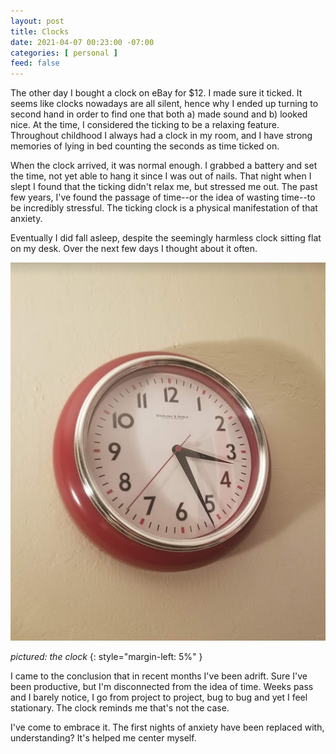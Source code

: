 ```yaml
---
layout: post
title: Clocks
date: 2021-04-07 00:23:00 -07:00
categories: [ personal ]
feed: false
---
```


The other day I bought a clock on eBay for $12. I made sure it ticked. It seems like clocks nowadays are all silent, hence why I ended up turning to second hand in order to find one that both a) made sound and b) looked nice. At the time, I considered the ticking to be a relaxing feature. Throughout childhood I always had a clock in my room, and I have strong memories of lying in bed counting the seconds as time ticked on.

When the clock arrived, it was normal enough. I grabbed a battery and set the time, not yet able to hang it since I was out of nails. That night when I slept I found that the ticking didn't relax me, but stressed me out. The past few years, I've found the passage of time--or the idea of wasting time--to be incredibly stressful. The ticking clock is a physical manifestation of that anxiety.

Eventually I did fall asleep, despite the seemingly harmless clock sitting flat on my desk. Over the next few days I thought about it often.

![the clock](/assets/img/2021-04-07-clocks/theclock.png)

_pictured: the clock_
{: style="margin-left: 5%" }

I came to the conclusion that in recent months I've been adrift. Sure I've been productive, but I'm disconnected from the idea of time. Weeks pass and I barely notice, I go from project to project, bug to bug and yet I feel stationary. The clock reminds me that's not the case.

I've come to embrace it. The first nights of anxiety have been replaced with, understanding? It's helped me center myself.